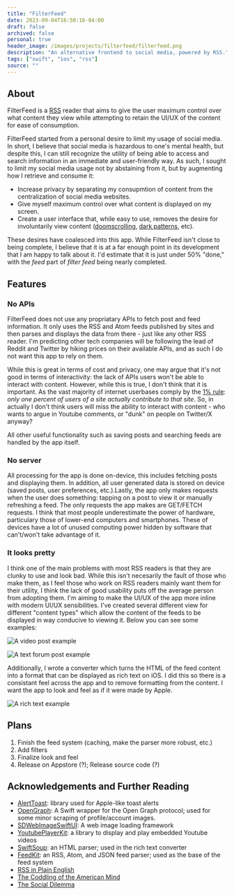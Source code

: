 ```yaml
---
title: "FilterFeed"
date: 2023-09-04T16:50:16-04:00
draft: false
archived: false
personal: true
header_image: /images/projects/filterfeed/filterfeed.png
description: "An alternative frontend to social media, powered by RSS."
tags: ["swift", "ios", "rss"]
source: ""
---
```


## About

FilterFeed is a [RSS](https://en.wikipedia.org/wiki/RSS) reader that aims to give the user maximum control over what content they view while attempting to retain the UI/UX of the content for ease of consumption.

FilterFeed started from a personal desire to limit my usage of social media. In short, I believe that social media is hazardous to one's mental health, but despite this, I can still recognize the utility of being able to access and search information in an immediate and user-friendly way. As such, I sought to limit my social media usage not by abstaining from it, but by augmenting how I retrieve and consume it:

 - Increase privacy by separating my consupmtion of content from the centralization of social media websites.
 - Give myself maximum control over what content is displayed on my screen.
 - Create a user interface that, while easy to use, removes the desire for involuntarily view content ([doomscrolling](https://en.wikipedia.org/wiki/Doomscrolling), [dark patterns](https://en.wikipedia.org/wiki/Dark_pattern), etc).

These desires have coalesced into this app. While FilterFeed isn't close to being complete, I believe that it is at a far enough point in its development that I am happy to talk about it. I'd estimate that it is just under 50% "done," with the *feed* part of *filter feed* being nearly completed.

## Features

### No APIs

FilterFeed does not use any propriatary APIs to fetch post and feed information. It only uses the RSS and Atom feeds published by sites and then parses and displays the data from there - just like any other RSS reader. I'm predicting other tech companies will be following the lead of Reddit and Twitter by hiking prices on their available APIs, and as such I do not want this app to rely on them.

While this is great in terms of cost and privacy, one may argue that it's not good in terms of interactivity: the lack of APIs users won't be able to interact with content. However, while this is true, I don't think that it is important. As the vast majority of internet userbases comply by the [1% rule](https://en.wikipedia.org/wiki/1%25_rule): *only one percent of users of a site actually contribute to that site*. So, in actually I don't think users will miss the ability to interact with content - who wants to argue in Youtube comments, or "dunk" on people on Twitter/X anyway?

All other useful functionality such as saving posts and searching feeds are handled by the app itself.

### No server

All processing for the app is done on-device, this includes fetching posts and displaying them. In addition, all user generated data is stored on device (saved posts, user preferences, etc.).Lastly, the app only makes requests when the user does something: tapping on a post to view it or manually refreshing a feed. The only requests the app makes are GET/FETCH requests. I think that most people underestimate the power of hardware, particulary those of lower-end computers and smartphones. These of devices have a lot of unused computing power hidden by software that can't/won't take advantage of it.

### It looks pretty

I think one of the main problems with most RSS readers is that they are clunky to use and look bad. While this isn't necesarily the fault of those who make them, as I feel those who work on RSS readers mainly want them for their utility, I think the lack of good usability puts off the average person from adopting them. I'm aiming to make the UI/UX of the app more inline with modern UI/UX sensibilities. I've created several different view for different "content types" which allow the content of the feeds to be displayed in way conducive to viewing it. Below you can see some examples:

![A video post example](/images/projects/filterfeed/video_example.PNG "An example of displaying a video and its feed.")

![A text forum post example](/images/projects/filterfeed/forum_post_example.PNG "A text forum post example.")

Additionally, I wrote a converter which turns the HTML of the feed content into a format that can be displayed as rich text on iOS. I did this so there is a consistant feel across the app and to remove formatting from the content. I want the app to look and feel as if it were made by Apple.

![A rich text example](/images/projects/filterfeed/rich_text_example.PNG "A rich text example.")

## Plans

1. Finish the feed system (caching, make the parser more robust, etc.)
2. Add filters
3. Finalize look and feel
4. Release on Appstore (?); Release source code (?)

## Acknowledgements and Further Reading

- [AlertToast](https://github.com/elai950/AlertToast/): library used for Apple-like toast alerts
- [OpenGraph](https://github.com/satoshi-takano/OpenGraph): A Swift wrapper for the Open Graph protocol; used for some minor scraping of profile/account images.
- [SDWebImageSwiftUI](https://github.com/SDWebImage/SDWebImageSwiftUI): A web image loading framework
- [YoutubePlayerKit](https://github.com/SvenTiigi/YouTubePlayerKit): a library to display and play embedded Youtube videos
- [SwiftSoup](https://github.com/scinfu/SwiftSoup): an HTML parser; used in the rich text converter
- [FeedKit](https://github.com/nmdias/FeedKit): an RSS, Atom, and JSON feed parser; used as the base of the feed system
- [RSS in Plain English](https://www.youtube.com/watch?v=0klgLsSxGsU)
- [The Coddling of the American Mind](https://www.thecoddling.com/)
- [The Social Dilemma](https://www.netflix.com/title/81254224)


